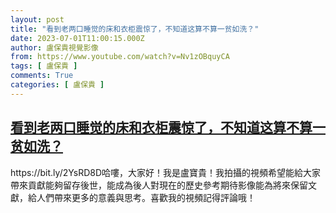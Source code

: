 ```yaml
---
layout: post
title: "看到老两口睡觉的床和衣柜震惊了，不知道这算不算一贫如洗？"
date: 2023-07-01T11:00:15.000Z
author: 盧保貴視覺影像
from: https://www.youtube.com/watch?v=Nv1zOBquyCA
tags: [ 盧保貴 ]
comments: True
categories: [ 盧保貴 ]
---
```

<!--1688209215000-->
[看到老两口睡觉的床和衣柜震惊了，不知道这算不算一贫如洗？](https://www.youtube.com/watch?v=Nv1zOBquyCA)
------

<div>
https://bit.ly/2YsRD8D哈嘍，大家好！我是盧寶貴！我拍攝的視頻希望能給大家帶來貢獻能夠留存後世，能成為後人對現在的歷史參考期待影像能為將來保留文獻，給人們帶來更多的意義與思考。喜歡我的視頻記得評論哦！
</div>

